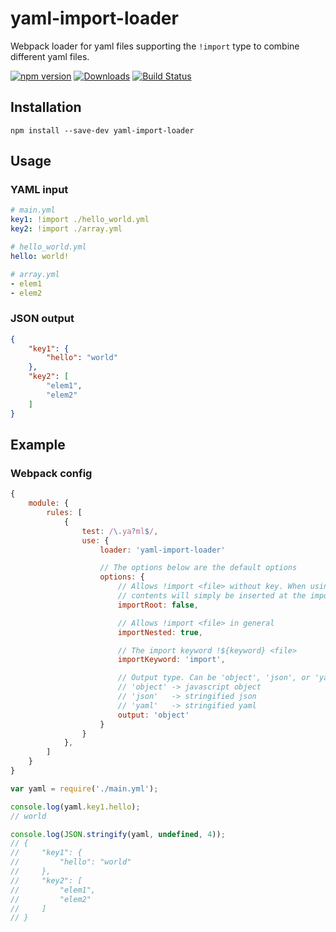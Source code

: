 
# yaml-import-loader

Webpack loader for yaml files supporting the `!import` type to combine different yaml files.

[![npm version](https://img.shields.io/npm/v/yaml-import-loader.svg)](https://www.npmjs.com/package/yaml-import-loader)
[![Downloads](https://img.shields.io/npm/dt/yaml-import-loader.svg)](https://www.npmjs.com/package/yaml-import-loader)
[![Build Status](https://travis-ci.org/ngfk/yaml-import-loader.svg?branch=master)](https://travis-ci.org/ngfk/yaml-import-loader)

## Installation
```
npm install --save-dev yaml-import-loader
```

## Usage
### YAML input
```yaml
# main.yml
key1: !import ./hello_world.yml
key2: !import ./array.yml
```

```yaml
# hello_world.yml
hello: world!
```

```yaml
# array.yml
- elem1
- elem2
```
### JSON output
```json
{
    "key1": {
        "hello": "world"
    },
    "key2": [
        "elem1",
        "elem2"
    ]
}
```

## Example

### Webpack config
```javascript
{
    module: {
        rules: [
            {
                test: /\.ya?ml$/,
                use: {
                    loader: 'yaml-import-loader'

                    // The options below are the default options
                    options: {
                        // Allows !import <file> without key. When using this the file
                        // contents will simply be inserted at the import location.
                        importRoot: false,

                        // Allows !import <file> in general
                        importNested: true,

                        // The import keyword !${keyword} <file>
                        importKeyword: 'import',

                        // Output type. Can be 'object', 'json', or 'yaml'
                        // 'object' -> javascript object
                        // 'json'   -> stringified json
                        // 'yaml'   -> stringified yaml
                        output: 'object'
                    }
                }
            },
        ]
    }
}
```
```javascript
var yaml = require('./main.yml');

console.log(yaml.key1.hello);
// world

console.log(JSON.stringify(yaml, undefined, 4));
// {
//     "key1": {
//         "hello": "world"
//     },
//     "key2": [
//         "elem1",
//         "elem2"
//     ]
// }
```
